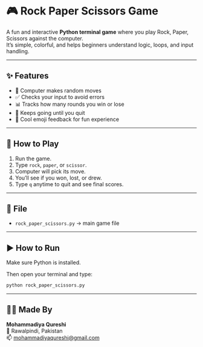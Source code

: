 # 🎮 Rock Paper Scissors Game

A fun and interactive **Python terminal game** where you play Rock, Paper, Scissors against the computer.  
It’s simple, colorful, and helps beginners understand logic, loops, and input handling.

---

## ✨ Features

- 🎲 Computer makes random moves
- ✅ Checks your input to avoid errors
- 📊 Tracks how many rounds you win or lose
- 🔁 Keeps going until you quit
- 🎉 Cool emoji feedback for fun experience

---

## 🚀 How to Play

1. Run the game.
2. Type `rock`, `paper`, or `scissor`.
3. Computer will pick its move.
4. You’ll see if you won, lost, or drew.
5. Type `q` anytime to quit and see final scores.

---

## 📁 File

- `rock_paper_scissors.py` → main game file

---

## ▶️ How to Run

Make sure Python is installed.

Then open your terminal and type:

```bash
python rock_paper_scissors.py
```
---



## 👩‍💻 Made By

**Mohammadiya Qureshi**  
📍 Rawalpindi, Pakistan  
📫 [mohammadiyaqureshi@gmail.com](mailto:mohammadiyaqureshi@gmail.com)



